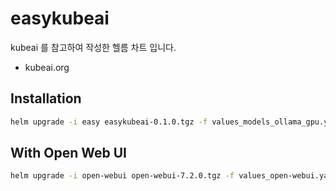 
# easykubeai

kubeai 를 참고하여 작성한 헬름 차트 입니다.
* kubeai.org

## Installation
```sh
helm upgrade -i easy easykubeai-0.1.0.tgz -f values_models_ollama_gpu.yaml -n easy
```


## With Open Web UI 
```sh
helm upgrade -i open-webui open-webui-7.2.0.tgz -f values_open-webui.yaml -n easy
```

